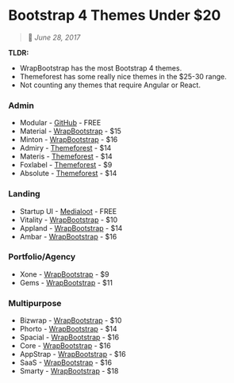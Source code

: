 # Bootstrap 4 Themes Under $20
> :calendar: *June 28, 2017*

**TLDR:**
 * WrapBootstrap has the most Bootstrap 4 themes.
 * Themeforest has some really nice themes in the $25-30 range.
 * Not counting any themes that require Angular or React.

### Admin
 * Modular - [GitHub](https://github.com/modularcode/modular-admin-html) - FREE
 * Material - [WrapBootstrap](https://wrapbootstrap.com/theme/material-admin-responsive-admin-theme-WB011H985) - $15
 * Minton - [WrapBootstrap](https://wrapbootstrap.com/theme/minton-admin-frontend-rtl-php-mvc5-WB0858DB6) - $16
 * Admiry - [Themeforest](https://themeforest.net/item/admiry-flat-bootstrap-4-admin-dashboard/20172667) - $14
 * Materis - [Themeforest](https://themeforest.net/item/materis-bootstrap-4-admin-template/19560669) - $14
 * Foxlabel - [Themeforest](https://themeforest.net/item/foxlabel-admin-dashboard-template/19826361) - $9
 * Absolute - [Themeforest](https://themeforest.net/item/absolute-bootstrap-admindashboard-template/19534206) - $14
 
### Landing
 * Startup UI - [Medialoot](https://medialoot.com/item/free-bootstrap-4-theme-startup-ui-kit) - FREE
 * Vitality - [WrapBootstrap](https://wrapbootstrap.com/theme/vitality-one-page-bootstrap-4-theme-WB02K3KK3) - $10
 * Appland - [WrapBootstrap](https://wrapbootstrap.com/theme/apland-app-landing-page-bootstrap-4-WB0F61H5J) - $14
 * Ambar - [WrapBootstrap](https://wrapbootstrap.com/theme/ambar-multipurpose-html-template-rtl-WB0X4F5B8) - $16
 
### Portfolio/Agency
 * Xone - [WrapBootstrap](https://wrapbootstrap.com/theme/xone-minimal-portfolio-bootstrap4-WB0G29955) - $9
 * Gems - [WrapBootstrap](https://wrapbootstrap.com/theme/gems-multipurpose-bootstrap4-onepage-WB0NR16F9) - $11
 
### Multipurpose
 * Bizwrap - [WrapBootstrap](https://wrapbootstrap.com/theme/bizwrap-elegant-bootstrap-4-template-WB07PT66X) - $10
 * Phorto - [WrapBootstrap](https://wrapbootstrap.com/theme/phorto-portfolio-bootstrap-4-template-WB07S3X68) - $14
 * Spacial - [WrapBootstrap](https://wrapbootstrap.com/theme/spacial-responsive-bootstrap-4-theme-WB0P249P1) - $16
 * Core - [WrapBootstrap](https://wrapbootstrap.com/theme/core-multipurpose-bootstrap-4-theme-WB0822P51) - $16
 * AppStrap - [WrapBootstrap](https://wrapbootstrap.com/theme/appstrap-responsive-bootstrap-4-theme-WB0C6D0H4) - $16
 * SaaS - [WrapBootstrap](https://wrapbootstrap.com/theme/saas-saas-products-web-app-theme-WB025929G) - $16
 * Smarty - [WrapBootstrap](https://wrapbootstrap.com/theme/smarty-website-admin-rtl-WB02DSN1B) - $18
